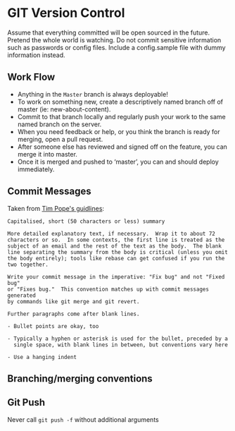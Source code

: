 # GIT Version Control

Assume that everything committed will be open sourced in the future. Pretend the whole world is watching. Do not commit sensitive information such as passwords or config files. Include a config.sample file with dummy information instead.


## Work Flow

- Anything in the `Master` branch is always deployable!
- To work on something new, create a descriptively named branch off of master (ie: new-about-content).
- Commit to that branch locally and regularly push your work to the same named branch on the server.
- When you need feedback or help, or you think the branch is ready for merging, open a pull request.
- After someone else has reviewed and signed off on the feature, you can merge it into master.
- Once it is merged and pushed to ‘master’, you can and should deploy immediately.


## Commit Messages

Taken from [Tim Pope's guidlines](http://tbaggery.com/2008/04/19/a-note-about-git-commit-messages.html):

```
Capitalised, short (50 characters or less) summary

More detailed explanatory text, if necessary.  Wrap it to about 72
characters or so.  In some contexts, the first line is treated as the
subject of an email and the rest of the text as the body.  The blank
line separating the summary from the body is critical (unless you omit
the body entirely); tools like rebase can get confused if you run the
two together.

Write your commit message in the imperative: "Fix bug" and not "Fixed bug"
or "Fixes bug."  This convention matches up with commit messages generated
by commands like git merge and git revert.

Further paragraphs come after blank lines.

- Bullet points are okay, too

- Typically a hyphen or asterisk is used for the bullet, preceded by a
  single space, with blank lines in between, but conventions vary here

- Use a hanging indent
```

## Branching/merging conventions

## Git Push

Never call `git push -f` without additional arguments
